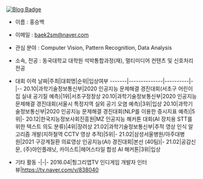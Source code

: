 [![Blog Badge](https://img.shields.io/badge/-Blog-92a8d1?logo=naver&logoColor=white&link=https://blog.naver.com/baek2sm)](https://blog.naver.com/baek2sm)

- 이름 : 홍승백
- 이메일 : baek2sm@naver.com
- 관심 분야 : Computer Vision, Pattern Recognition, Data Analysis
- 소속, 전공 : 동국대학교 대학원 석박통합과정(재), 멀티미디어 컨텐츠 및 신호처리 전공
  
- 대회 이력
  날짜|주최|대회명|순위|입상여부
  -------|--------------|----------|-|--
  20.10|과학기술정보통신부|2020 인공지능 문제해결 경진대회(서초구 어린이집 실내 공기질 예측)|1위|서초구정창상
  20.10|과학기술정보통신부|2020 인공지능 문제해결 경진대회(서울시 특정지역 실외 공기 오염 예측)|3위|입상
  20.10|과학기술정보통신부|2020 인공지능 문제해결 경진대회(NLP를 이용한 증시지표 예측)|5위|-
  20.12|한국지능정보사회진흥원|MZ 인공지능 해커톤 대회(AI 장치용 STT를 위한 텍스트 의도 분류)|4위|장려상
  21.02|과학기술정보통신부|추적 영상 인식 알고리즘 개발(지하철역 CCTV 영상 추적)|5위|-
  21.02|삼성서울병원/아주대병원|2021 구강계질환 의료영상 인공지능(AI) 경진대회|본선 (40팀)|-
  21.02|공감신문, (주)아인플래닛, 카이스트|헤어스타일 합성 AI 해커톤|3위|입상

- 기타 활동
  -|-|-
  2016.04|헝그리앱TV 인디게임 개발자 인터뷰|https://tv.naver.com/v/838040
  
